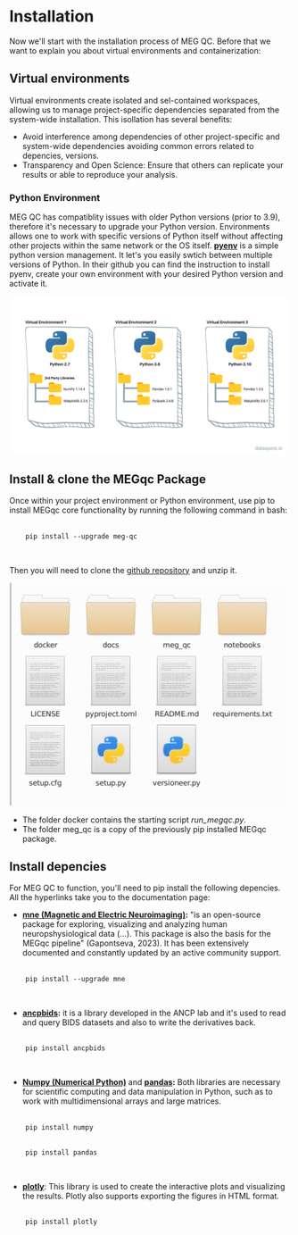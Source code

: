 # Installation

Now we'll start with the installation process of MEG QC. Before that we want to explain you about virtual environments and containerization:
<br>

## Virtual environments
Virtual environments create isolated and sel-contained workspaces, allowing us to manage project-specific dependencies separated from the system-wide installation. This isollation has several benefits:
- Avoid interference among dependencies of other project-specific and system-wide dependencies avoiding common errors related to depencies, versions.
- Transparency and Open Science: Ensure that others can replicate your results or able to reproduce your analysis.

### Python Environment

MEG QC has compatiblity issues with older Python versions (prior to 3.9), therefore it's necessary to upgrade your Python version. Environments allows one to work with specific versions of Python itself without affecting other projects within the same network or the OS itself.
**[pyenv](https://github.com/pyenv/pyenv)** is a simple python version management. It let's you easily swtich between multiple versions of Python. In their github you can find the instruction to install pyenv, create your own environment with your desired Python version and activate it. 

![environments](static/python-virtual-envs1.webp)



## Install & clone the MEGqc Package
Once within your project environment or Python environment, use pip to install MEGqc core functionality by running the following command in bash:
##
        pip install --upgrade meg-qc
<br>

Then you will need to clone the [github repository](https://github.com/ANCPLabOldenburg/MEGqc) and unzip it. 

![repository](static/github.png)

- The folder docker contains the starting script *run_megqc.py*.
- The folder meg_qc is a copy of the previously pip installed MEGqc package. 



## Install depencies
For MEG QC to function, you'll need to pip install the following depencies. All the hyperlinks take you to the documentation page:

- **[mne (Magnetic and Electric Neuroimaging)](https://mne.tools/stable/index.html):** "is an open-source package for exploring, visualizing and analyzing human neuropshysiological data (...). This package is also the basis for the MEGqc pipeline" (Gapontseva, 2023). It has been extensively documented and constantly updated by an active community support. 
##
        pip install --upgrade mne
<br>

- **[ancpbids](https://ancpbids.readthedocs.io/en/latest/userDocCombined.html):** it is a library developed in the ANCP lab and it's used to read and query BIDS datasets and also to write the derivatives back. 
##
        pip install ancpbids
<br>

- **[Numpy (Numerical Python)](https://numpy.org/doc/)** and **[pandas](https://pandas.pydata.org/docs/):** Both libraries are necessary for scientific computing and data manipulation in Python, such as to work with multidimensional arrays and large matrices. 
## 
        pip install numpy
##
        pip install pandas
<br>

- **[plotly](https://plotly.com/python-api-reference/)**: This library is used to create the interactive plots and visualizing the results. Plotly also supports exporting the figures in HTML format.
##
        pip install plotly

